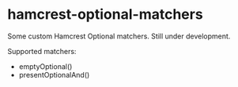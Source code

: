 # hamcrest-optional-matchers
Some custom Hamcrest Optional matchers. Still under development.

Supported matchers:
- emptyOptional()
- presentOptionalAnd()

